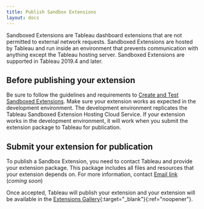 ```yaml
---
title: Publish Sandbox Extensions
layout: docs
---
```


Sandboxed Extensions are Tableau dashboard extensions that are not permitted to external network requests. Sandboxed Extensions are hosted by Tableau and run inside an environment that prevents communication with anything except the Tableau hosting server. Sandboxed Extensions are supported in Tableau 2019.4 and later.

## Before publishing your extension

Be sure to follow the guidelines and requirements to [Create and Test Sandboxed Extensions]({{site.baseurl}}/docs/trex_sandbox_test.html). Make sure your extension works as expected in the development environment. The development environment replicates the Tableau Sandboxed Extension Hosting Cloud Service. If your extension works in the development environment, it will work when you submit the extension package to Tableau for publication. 

## Submit your extension for publication

To publish a Sandbox Extension, you need to contact Tableau and provide your extension package. This package includes all files and resources that your extension depends on. For more information, contact [Email link]() (*coming soon*)

Once accepted, Tableau will publish your extension and your extension will be available in the [Extensions Gallery](https://extensiongallery.tableau.com/){:target="_blank"}{:ref="noopener"}.  



